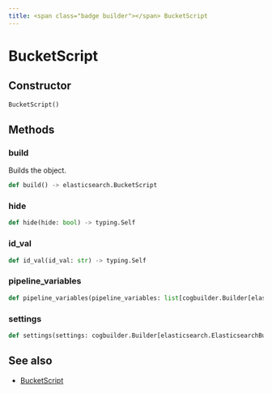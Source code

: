 ```yaml
---
title: <span class="badge builder"></span> BucketScript
---
```

# <span class="badge builder"></span> BucketScript

## Constructor

```python
BucketScript()
```
## Methods

### <span class="badge object-method"></span> build

Builds the object.

```python
def build() -> elasticsearch.BucketScript
```

### <span class="badge object-method"></span> hide

```python
def hide(hide: bool) -> typing.Self
```

### <span class="badge object-method"></span> id_val

```python
def id_val(id_val: str) -> typing.Self
```

### <span class="badge object-method"></span> pipeline_variables

```python
def pipeline_variables(pipeline_variables: list[cogbuilder.Builder[elasticsearch.PipelineVariable]]) -> typing.Self
```

### <span class="badge object-method"></span> settings

```python
def settings(settings: cogbuilder.Builder[elasticsearch.ElasticsearchBucketScriptSettings]) -> typing.Self
```

## See also

 * <span class="badge object-type-class"></span> [BucketScript](./object-BucketScript.md)

